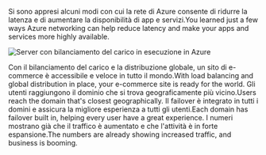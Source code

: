 <span data-ttu-id="dd8ba-101">Si sono appresi alcuni modi con cui la rete di Azure consente di ridurre la latenza e di aumentare la disponibilità di app e servizi.</span><span class="sxs-lookup"><span data-stu-id="dd8ba-101">You learned just a few ways Azure networking can help reduce latency and make your apps and services more highly available.</span></span> 

![Server con bilanciamento del carico in esecuzione in Azure](../media/5-heading.png)

<span data-ttu-id="dd8ba-103">Con il bilanciamento del carico e la distribuzione globale, un sito di e-commerce è accessibile e veloce in tutto il mondo.</span><span class="sxs-lookup"><span data-stu-id="dd8ba-103">With load balancing and global distribution in place, your e-commerce site is ready for the world.</span></span> <span data-ttu-id="dd8ba-104">Gli utenti raggiungono il dominio che si trova geograficamente più vicino.</span><span class="sxs-lookup"><span data-stu-id="dd8ba-104">Users reach the domain that's closest geographically.</span></span> <span data-ttu-id="dd8ba-105">Il failover è integrato in tutti i domini e assicura la migliore esperienza a tutti gli utenti.</span><span class="sxs-lookup"><span data-stu-id="dd8ba-105">Each domain has failover built in, helping every user have a great experience.</span></span> <span data-ttu-id="dd8ba-106">I numeri mostrano già che il traffico è aumentato e che l'attività è in forte espansione.</span><span class="sxs-lookup"><span data-stu-id="dd8ba-106">The numbers are already showing increased traffic, and business is booming.</span></span>
